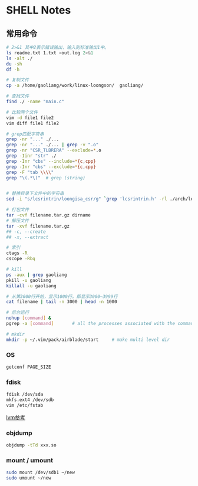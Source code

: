 # SHELL Notes

## 常用命令

```bash
# 2>&1 其中2表示错误输出，输入到标准输出1中。
ls readme.txt 1.txt >out.log 2>&1
ls -alt ./
du -sh
df -h

# 复制文件
cp -a /home/gaoliang/work/linux-loongson/  gaoliang/

# 查找文件
find ./ -name "main.c"

# 比较两个文件
vim -d file1 file2
vim diff file1 file2

# grep匹配字符串
grep -nr "..." ./...
grep -nr "..." ./... | grep -v ".o"
grep -nr "CSR_TLBRERA" --exclude=*.o
grep -Iinr "str" ./
grep -Inr "cbs" --include=*{c,cpp}
grep -Inr "cbs" --exclude=*{c,cpp}
grep -F "tab \\\\"
grep "\(.*\)"  # grep (string)


# 替换目录下文件中的字符串
sed -i "s/lcsrintrin/loongisa_csr/g" `grep 'lcsrintrin.h' -rl ./arch/loongarch`

# 打包文件
tar -cvf filename.tar.gz dirname
# 解压文件
tar -xvf filename.tar.gz
## -c, --create
## -x, --extract

# 索引
ctags -R
cscope -Rbq

# kill
ps -aux | grep gaoliang
pkill -u gaoliang
killall -u gaoliang

# 从第3000行开始，显示1000行。即显示3000~3999行
cat filename | tail -n 3000 | head -n 1000

# 后台运行
nohup [command] &
pgrep -a [command]       # all the processes associated with the command.

# mkdir
mkdir -p ~/.vim/pack/airblade/start     # make multi level dir
```

### OS

```bash
getconf PAGE_SIZE
```

### fdisk

```bash
fdisk /dev/sda
mkfs.ext4 /dev/sdb
vim /etc/fstab
```

[lvm参考](https://link.segmentfault.com/?enc=cx6JzIz4b89CBu%2BN8tIAIQ%3D%3D.7PpYyeW%2BOPf88oUh3N4V34GpWu6ftE66u7YfH2Uv2n6hMxRXhiNtFVc8ZZMaGllP0KXHNeaszdd0cuui9ZmseQ%3D%3D)

### objdump

```bash
objdump -tTd xxx.so
```

### mount / umount

```bash
sudo mount /dev/sdb1 ~/new
sudo umount ~/new
```
